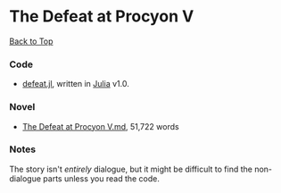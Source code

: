 # The Defeat at Procyon V

[Back to Top](../)

### Code

*   [defeat.jl](defeat.jl), written in [Julia](https://julialang.org/) v1.0.

### Novel

*   [The Defeat at Procyon V.md](../generated/The%20Defeat%20at%20Procyon%20V.md), 51,722 words

### Notes

The story isn't *entirely* dialogue, but it might be difficult to find the non-dialogue parts unless you read the code.

